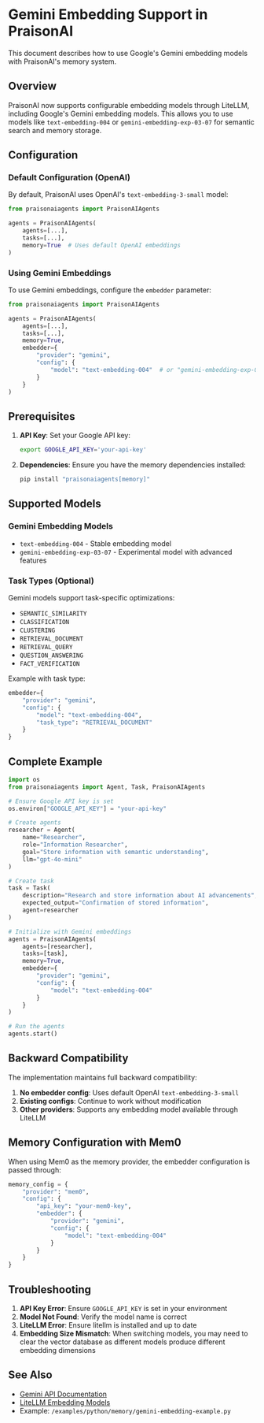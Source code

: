 # Gemini Embedding Support in PraisonAI

This document describes how to use Google's Gemini embedding models with PraisonAI's memory system.

## Overview

PraisonAI now supports configurable embedding models through LiteLLM, including Google's Gemini embedding models. This allows you to use models like `text-embedding-004` or `gemini-embedding-exp-03-07` for semantic search and memory storage.

## Configuration

### Default Configuration (OpenAI)

By default, PraisonAI uses OpenAI's `text-embedding-3-small` model:

```python
from praisonaiagents import PraisonAIAgents

agents = PraisonAIAgents(
    agents=[...],
    tasks=[...],
    memory=True  # Uses default OpenAI embeddings
)
```

### Using Gemini Embeddings

To use Gemini embeddings, configure the `embedder` parameter:

```python
from praisonaiagents import PraisonAIAgents

agents = PraisonAIAgents(
    agents=[...],
    tasks=[...],
    memory=True,
    embedder={
        "provider": "gemini",
        "config": {
            "model": "text-embedding-004"  # or "gemini-embedding-exp-03-07"
        }
    }
)
```

## Prerequisites

1. **API Key**: Set your Google API key:
   ```bash
   export GOOGLE_API_KEY='your-api-key'
   ```

2. **Dependencies**: Ensure you have the memory dependencies installed:
   ```bash
   pip install "praisonaiagents[memory]"
   ```

## Supported Models

### Gemini Embedding Models

- `text-embedding-004` - Stable embedding model
- `gemini-embedding-exp-03-07` - Experimental model with advanced features

### Task Types (Optional)

Gemini models support task-specific optimizations:
- `SEMANTIC_SIMILARITY`
- `CLASSIFICATION`
- `CLUSTERING`
- `RETRIEVAL_DOCUMENT`
- `RETRIEVAL_QUERY`
- `QUESTION_ANSWERING`
- `FACT_VERIFICATION`

Example with task type:
```python
embedder={
    "provider": "gemini",
    "config": {
        "model": "text-embedding-004",
        "task_type": "RETRIEVAL_DOCUMENT"
    }
}
```

## Complete Example

```python
import os
from praisonaiagents import Agent, Task, PraisonAIAgents

# Ensure Google API key is set
os.environ["GOOGLE_API_KEY"] = "your-api-key"

# Create agents
researcher = Agent(
    name="Researcher",
    role="Information Researcher",
    goal="Store information with semantic understanding",
    llm="gpt-4o-mini"
)

# Create task
task = Task(
    description="Research and store information about AI advancements",
    expected_output="Confirmation of stored information",
    agent=researcher
)

# Initialize with Gemini embeddings
agents = PraisonAIAgents(
    agents=[researcher],
    tasks=[task],
    memory=True,
    embedder={
        "provider": "gemini",
        "config": {
            "model": "text-embedding-004"
        }
    }
)

# Run the agents
agents.start()
```

## Backward Compatibility

The implementation maintains full backward compatibility:

1. **No embedder config**: Uses default OpenAI `text-embedding-3-small`
2. **Existing configs**: Continue to work without modification
3. **Other providers**: Supports any embedding model available through LiteLLM

## Memory Configuration with Mem0

When using Mem0 as the memory provider, the embedder configuration is passed through:

```python
memory_config = {
    "provider": "mem0",
    "config": {
        "api_key": "your-mem0-key",
        "embedder": {
            "provider": "gemini",
            "config": {
                "model": "text-embedding-004"
            }
        }
    }
}
```

## Troubleshooting

1. **API Key Error**: Ensure `GOOGLE_API_KEY` is set in your environment
2. **Model Not Found**: Verify the model name is correct
3. **LiteLLM Error**: Ensure litellm is installed and up to date
4. **Embedding Size Mismatch**: When switching models, you may need to clear the vector database as different models produce different embedding dimensions

## See Also

- [Gemini API Documentation](https://ai.google.dev/gemini-api/docs/embeddings)
- [LiteLLM Embedding Models](https://docs.litellm.ai/docs/embedding/supported_embedding)
- Example: `/examples/python/memory/gemini-embedding-example.py`
